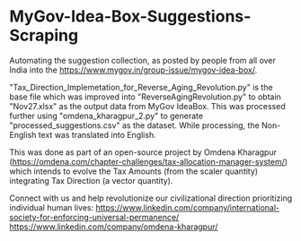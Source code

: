 # MyGov-Idea-Box-Suggestions-Scraping

Automating the suggestion collection, as posted by people from all over India into the https://www.mygov.in/group-issue/mygov-idea-box/.


"Tax_Direction_Implemetation_for_Reverse_Aging_Revolution.py" is the base file which was improved into "ReverseAgingRevolution.py" to obtain "Nov27.xlsx" as the output data from MyGov IdeaBox. This was processed further using "omdena_kharagpur_2.py" to generate "processed_suggestions.csv" as the dataset. While processing, the Non-English text was translated into English.


This was done as part of an open-source project by Omdena Kharagpur (https://omdena.com/chapter-challenges/tax-allocation-manager-system/) which intends to evolve the Tax Amounts (from the scaler quantity) integrating Tax Direction (a vector quantity).


Connect with us and help revolutionize our civilizational direction prioritizing individual human lives:
https://www.linkedin.com/company/international-society-for-enforcing-universal-permanence/
https://www.linkedin.com/company/omdena-kharagpur/
